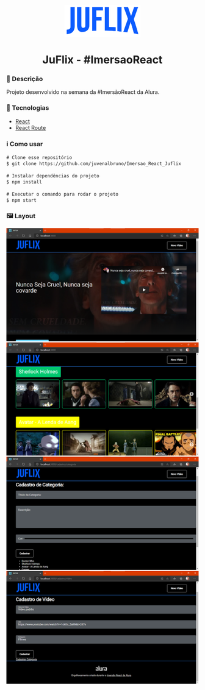 <p align='center'><img width='200' src="./src/assets/img/Logo.png"/></p>
<h1 align='center'>JuFlix - #ImersaoReact</h1>
</p>

<h3>🔖 Descrição</h3>
<p>Projeto desenvolvido na semana da #ImersãoReact da Alura.</p>

<h3>🚀 Tecnologias</h3>
<ul>
    <li><a href="https://reactjs.org/" target="_blank">React</a></li>
    <li><a href="https://reactrouter.com/" target="_blank">React Route</a></li>
</ul>

<h3>ℹ️ Como usar</h3>

    # Clone esse repositório
    $ git clone https://github.com/juvenalbruno/Imersao_React_Juflix
    
    # Instalar dependências do projeto
    $ npm install
    
    # Executar o comando para rodar o projeto
    $ npm start

<h3>🖼 Layout</h3>
<img src="./JuFlix_prints/Juflix.png">
<br/>
<img src="./JuFlix_prints/Juflix_002.png">
<br/>
<img src="./JuFlix_prints/Juflix_003.png">
<br/>
<img src="./JuFlix_prints/Juflix004.png">
